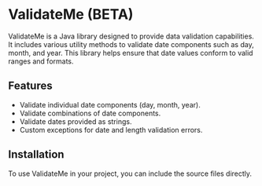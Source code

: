 # ValidateMe (BETA)

ValidateMe is a Java library designed to provide data validation capabilities. It includes various utility methods to validate date components such as day, month, and year. This library helps ensure that date values conform to valid ranges and formats.

## Features

- Validate individual date components (day, month, year).
- Validate combinations of date components.
- Validate dates provided as strings.
- Custom exceptions for date and length validation errors.

## Installation

To use ValidateMe in your project, you can include the source files directly.
